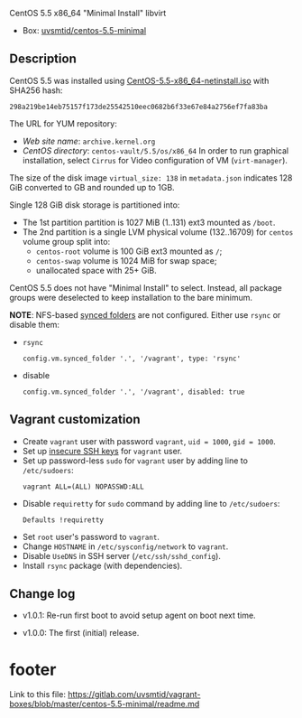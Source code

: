 
CentOS 5.5 x86_64 "Minimal Install" libvirt

* Box: [uvsmtid/centos-5.5-minimal][4]

## Description ##

CentOS 5.5 was installed using [CentOS-5.5-x86_64-netinstall.iso][1]
with SHA256 hash:
```
298a219be14eb75157f173de25542510eec0682b6f33e67e84a2756ef7fa83ba
```

The URL for YUM repository:
  * _Web site name_: `archive.kernel.org`
  * _CentOS directory_: `centos-vault/5.5/os/x86_64`
In order to run graphical installation, select `Cirrus` for Video
configuration of VM (`virt-manager`).

The size of the disk image `virtual_size: 138` in `metadata.json` indicates
128 GiB converted to GB and rounded up to 1GB.

Single 128 GiB disk storage is partitioned into:
  * The 1st partition partition is 1027 MiB (1..131) ext3 mounted as `/boot`.
  * The 2nd partition is a single LVM physical volume (132..16709) for
    `centos` volume group split into:
    * `centos-root` volume is 100 GiB ext3 mounted as `/`;
    * `centos-swap` volume is 1024 MiB for swap space;
    * unallocated space with 25+ GiB.

CentOS 5.5 does not have "Minimal Install" to select. Instead, all package
groups were deselected to keep installation to the bare minimum.

**NOTE**: NFS-based [synced folders][3] are not configured.
Either use `rsync` or disable them:
  * `rsync`
    ```
    config.vm.synced_folder '.', '/vagrant', type: 'rsync'
    ```
  * disable
    ```
    config.vm.synced_folder '.', '/vagrant', disabled: true
    ```

## Vagrant customization ##

* Create `vagrant` user with password `vagrant`, `uid = 1000`, `gid = 1000`.
* Set up [insecure SSH keys][2] for `vagrant` user.
* Set up  password-less `sudo` for `vagrant` user by adding line
  to `/etc/sudoers`:
  ```
  vagrant ALL=(ALL) NOPASSWD:ALL
  ```
* Disable `requiretty` for `sudo` command by adding line
  to `/etc/sudoers`:
  ```
  Defaults !requiretty
  ```
* Set `root` user's password to `vagrant`.
* Change `HOSTNAME` in `/etc/sysconfig/network` to `vagrant`.
* Disable `UseDNS` in SSH server (`/etc/ssh/sshd_config`).
* Install `rsync` package (with dependencies).

## Change log ##

* v1.0.1:
  Re-run first boot to avoid setup agent on boot next time.

* v1.0.0:
  The first (initial) release.

# footer #

Link to this file: https://gitlab.com/uvsmtid/vagrant-boxes/blob/master/centos-5.5-minimal/readme.md

[1]: http://archive.kernel.org/centos-vault/5.5/isos/x86_64/CentOS-5.5-x86_64-netinstall.iso
[2]: https://github.com/mitchellh/vagrant/tree/master/keys
[3]: http://docs.vagrantup.com/v2/synced-folders/
[4]: https://atlas.hashicorp.com/uvsmtid/boxes/centos-5.5-minimal

